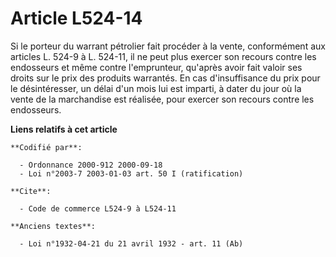 # Article L524-14

Si le porteur du warrant pétrolier fait procéder à la vente, conformément aux articles L. 524-9 à L. 524-11, il ne peut plus
exercer son recours contre les endosseurs et même contre l'emprunteur, qu'après avoir fait valoir ses droits sur le prix des
produits warrantés. En cas d'insuffisance du prix pour le désintéresser, un délai d'un mois lui est imparti, à dater du jour
où la vente de la marchandise est réalisée, pour exercer son recours contre les endosseurs.

**Liens relatifs à cet article**

	**Codifié par**:

	  - Ordonnance 2000-912 2000-09-18
	  - Loi n°2003-7 2003-01-03 art. 50 I (ratification)

	**Cite**:

	  - Code de commerce L524-9 à L524-11

	**Anciens textes**:

	  - Loi n°1932-04-21 du 21 avril 1932 - art. 11 (Ab)
